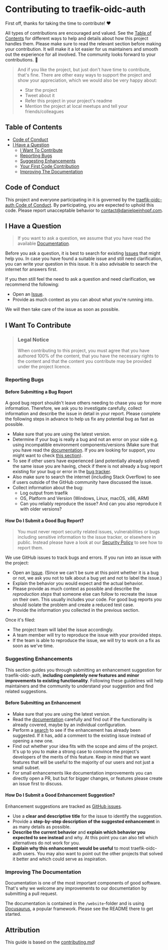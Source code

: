 <!-- omit in toc -->
# Contributing to traefik-oidc-auth

First off, thanks for taking the time to contribute! ❤️

All types of contributions are encouraged and valued. See the [Table of Contents](#table-of-contents) for different ways to help and details about how this project handles them. Please make sure to read the relevant section before making your contribution. It will make it a lot easier for us maintainers and smooth out the experience for all involved. The community looks forward to your contributions. 🎉

> And if you like the project, but just don't have time to contribute, that's fine. There are other easy ways to support the project and show your appreciation, which we would also be very happy about:
> - Star the project
> - Tweet about it
> - Refer this project in your project's readme
> - Mention the project at local meetups and tell your friends/colleagues

<!-- omit in toc -->
## Table of Contents

- [Code of Conduct](#code-of-conduct)
- [I Have a Question](#i-have-a-question)
  - [I Want To Contribute](#i-want-to-contribute)
  - [Reporting Bugs](#reporting-bugs)
  - [Suggesting Enhancements](#suggesting-enhancements)
  - [Your First Code Contribution](#your-first-code-contribution)
  - [Improving The Documentation](#improving-the-documentation)

## Code of Conduct

This project and everyone participating in it is governed by the
[traefik-oidc-auth Code of Conduct](https://github.com/sevensolutions/traefik-oidc-auth/blob/main/CODE_OF_CONDUCT.md).
By participating, you are expected to uphold this code. Please report unacceptable behavior
to <contact@danielpeinhopf.com>.


## I Have a Question

> If you want to ask a question, we assume that you have read the available [Documentation](https://traefik-oidc-auth.sevensolutions.cc).

Before you ask a question, it is best to search for existing [Issues](https://github.com/sevensolutions/traefik-oidc-auth/issues) that might help you. In case you have found a suitable issue and still need clarification, you can write your question in this issue. It is also advisable to search the internet for answers first.

If you then still feel the need to ask a question and need clarification, we recommend the following:

- Open an [Issue](https://github.com/sevensolutions/traefik-oidc-auth/issues/new).
- Provide as much context as you can about what you're running into.

We will then take care of the issue as soon as possible.

## I Want To Contribute

> ### Legal Notice <!-- omit in toc -->
> When contributing to this project, you must agree that you have authored 100% of the content, that you have the necessary rights to the content and that the content you contribute may be provided under the project licence.

### Reporting Bugs

<!-- omit in toc -->
#### Before Submitting a Bug Report

A good bug report shouldn't leave others needing to chase you up for more information. Therefore, we ask you to investigate carefully, collect information and describe the issue in detail in your report. Please complete the following steps in advance to help us fix any potential bug as fast as possible.

- Make sure that you are using the latest version.
- Determine if your bug is really a bug and not an error on your side e.g. using incompatible environment components/versions (Make sure that you have read the [documentation](https://traefik-oidc-auth.sevensolutions.cc). If you are looking for support, you might want to check [this section](#i-have-a-question)).
- To see if other users have experienced (and potentially already solved) the same issue you are having, check if there is not already a bug report existing for your bug or error in the [bug tracker](https://github.com/sevensolutions/traefik-oidc-auth/issues?q=label%3Abug).
- Also make sure to search the internet (including Stack Overflow) to see if users outside of the GitHub community have discussed the issue.
- Collect information about the bug:
  - Log output from traefik
  - OS, Platform and Version (Windows, Linux, macOS, x86, ARM)
  - Can you reliably reproduce the issue? And can you also reproduce it with older versions?

<!-- omit in toc -->
#### How Do I Submit a Good Bug Report?

> You must never report security related issues, vulnerabilities or bugs including sensitive information to the issue tracker, or elsewhere in public. Instead please have a look at our [Security Policy](https://github.com/sevensolutions/traefik-oidc-auth/blob/main/SECURITY.md) to see how to report them.

We use GitHub issues to track bugs and errors. If you run into an issue with the project:

- Open an [Issue](https://github.com/sevensolutions/traefik-oidc-auth/issues/new). (Since we can't be sure at this point whether it is a bug or not, we ask you not to talk about a bug yet and not to label the issue.)
- Explain the behavior you would expect and the actual behavior.
- Please provide as much context as possible and describe the *reproduction steps* that someone else can follow to recreate the issue on their own. This usually includes your code. For good bug reports you should isolate the problem and create a reduced test case.
- Provide the information you collected in the previous section.

Once it's filed:

- The project team will label the issue accordingly.
- A team member will try to reproduce the issue with your provided steps.
- If the team is able to reproduce the issue, we will try to work on a fix as soon as we've time.

### Suggesting Enhancements

This section guides you through submitting an enhancement suggestion for traefik-oidc-auth, **including completely new features and minor improvements to existing functionality**. Following these guidelines will help maintainers and the community to understand your suggestion and find related suggestions.

<!-- omit in toc -->
#### Before Submitting an Enhancement

- Make sure that you are using the latest version.
- Read the [documentation](https://traefik-oidc-auth.sevensolutions.cc) carefully and find out if the functionality is already covered, maybe by an individual configuration.
- Perform a [search](https://github.com/sevensolutions/traefik-oidc-auth/issues) to see if the enhancement has already been suggested. If it has, add a comment to the existing issue instead of opening a new one.
- Find out whether your idea fits with the scope and aims of the project. It's up to you to make a strong case to convince the project's developers of the merits of this feature. Keep in mind that we want features that will be useful to the majority of our users and not just a small subset.
- For small enhancements like documentation improvements you can directly open a PR, but but for bigger changes, or features please create an issue first to discuss.

<!-- omit in toc -->
#### How Do I Submit a Good Enhancement Suggestion?

Enhancement suggestions are tracked as [GitHub issues](https://github.com/sevensolutions/traefik-oidc-auth/issues).

- Use a **clear and descriptive title** for the issue to identify the suggestion.
- Provide a **step-by-step description of the suggested enhancement** in as many details as possible.
- **Describe the current behavior** and **explain which behavior you expected to see instead** and why. At this point you can also tell which alternatives do not work for you.
- **Explain why this enhancement would be useful** to most traefik-oidc-auth users. You may also want to point out the other projects that solved it better and which could serve as inspiration.

<!-- TODO
### Your First Code Contribution

include Setup of env, IDE and typical getting started instructions?

-->

### Improving The Documentation

Documentation is one of the most important components of good software. That's why we welcome any improvements to our documentation by submitting a pull request.

The documentation is contained in the `/website`-folder and is using [Docusaurus](https://docusaurus.io/), a popular framework. Please see the README there to get started.

<!-- TODO
## Styleguides
### Commit Messages

-->

<!-- omit in toc -->
## Attribution
This guide is based on the [contributing.md](https://contributing.md/generator)!
